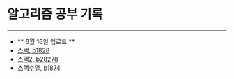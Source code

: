 # 알고리즘 공부 기록 
---
+ ** 6월 16일 업로드 **
+ [스택, b1828](https://www.acmicpc.net/problem/10828)
+ [스택2, b28278](https://www.acmicpc.net/problem/28278)
+ [스택수열, b1874](https://www.acmicpc.net/problem/1874)
